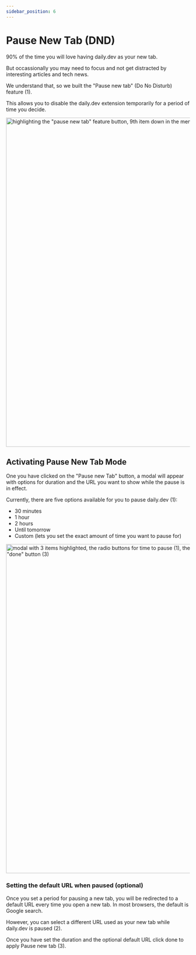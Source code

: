 ```yaml
---
sidebar_position: 6
---
```


# Pause New Tab (DND)


90% of the time you will love having daily.dev as your new tab.

But occassionally you may need to focus and not get distracted by interesting articles and tech news.

We understand that, so we built the "Pause new tab" (Do No Disturb) feature (1).

This allows you to disable the daily.dev extension temporarily for a period of time you decide.

<img src="https://daily-now-res.cloudinary.com/image/upload/v1663400467/docs-v2/pause-new-tab-1.jpg" alt='highlighting the "pause new tab" feature button, 9th item down in the menu (item 1)' width="900" height="900" />

## Activating Pause New Tab Mode

One you have clicked on the "Pause new Tab" button, a modal will appear with options for duration and the URL you want to show while the pause is in effect.

Currently, there are five options available for you to pause daily.dev (1):
* 30 minutes
* 1 hour
* 2 hours
* Until tomorrow
* Custom (lets you set the exact amount of time you want to pause for)

<img src="https://daily-now-res.cloudinary.com/image/upload/v1663400467/docs-v2/pause-new-tab-2.jpg" alt='modal with 3 items highlighted, the radio buttons for time to pause (1), the default URL input above the radio buttons (2) and the "done" button (3)' width="900" height="900" loading="lazy"/>

### Setting the default URL when paused (optional)

Once you set a period for pausing a new tab, you will be redirected to a default URL every time you open a new tab. In most browsers, the default is Google search. 

However, you can select a different URL used as your new tab while daily.dev is paused (2).

Once you have set the duration and the optional default URL click done to apply Pause new tab (3).